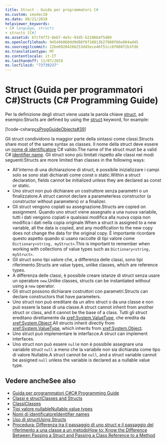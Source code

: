 ```yaml
---
title: Struct - Guida per programmatori C#
ms.custom: seodec18
ms.date: 08/21/2018
helpviewer_keywords:
- C# language, structs
- structs [C#]
ms.assetid: b7cf4ff2-0eb7-4e5c-93d5-b2196b4f5d89
ms.openlocfilehash: 945d4b060dd9d08f6f16013b27980f66e804ad45
ms.sourcegitcommit: 22be09204266253d45ece46f51cc6f080f2b3fd6
ms.translationtype: MT
ms.contentlocale: it-IT
ms.lasthandoff: 11/07/2019
ms.locfileid: "73739237"
---
```

# <a name="structs-c-programming-guide"></a><span data-ttu-id="bbd86-102">Struct (Guida per programmatori C#)</span><span class="sxs-lookup"><span data-stu-id="bbd86-102">Structs (C# Programming Guide)</span></span>

<span data-ttu-id="bbd86-103">Per la definizione degli struct viene usata la parola chiave [struct](../../language-reference/keywords/struct.md), ad esempio:</span><span class="sxs-lookup"><span data-stu-id="bbd86-103">Structs are defined by using the [struct](../../language-reference/keywords/struct.md) keyword, for example:</span></span>  
  
 [!code-csharp[csProgGuideObjects#39](~/samples/snippets/csharp/VS_Snippets_VBCSharp/csProgGuideObjects/CS/Objects.cs#39)]  
  
<span data-ttu-id="bbd86-104">Gli struct condividono la maggior parte della sintassi come classi.</span><span class="sxs-lookup"><span data-stu-id="bbd86-104">Structs share most of the same syntax as classes.</span></span> <span data-ttu-id="bbd86-105">Il nome della struct deve essere un [nome di identificatore](../inside-a-program/identifier-names.md) C# valido.</span><span class="sxs-lookup"><span data-stu-id="bbd86-105">The name of the struct must be a valid C# [identifier name](../inside-a-program/identifier-names.md).</span></span> <span data-ttu-id="bbd86-106">Gli struct sono più limitati rispetto alle classi nei modi seguenti:</span><span class="sxs-lookup"><span data-stu-id="bbd86-106">Structs are more limited than classes in the following ways:</span></span>  
  
- <span data-ttu-id="bbd86-107">All'interno di una dichiarazione di struct, è possibile inizializzare i campi solo se sono stati dichiarati come const o static.</span><span class="sxs-lookup"><span data-stu-id="bbd86-107">Within a struct declaration, fields cannot be initialized unless they are declared as const or static.</span></span>  
- <span data-ttu-id="bbd86-108">Uno struct non può dichiarare un costruttore senza parametri o un finalizzatore.</span><span class="sxs-lookup"><span data-stu-id="bbd86-108">A struct cannot declare a parameterless constructor (a constructor without parameters) or a finalizer.</span></span>  
- <span data-ttu-id="bbd86-109">Gli struct vengono copiati su assegnazione.</span><span class="sxs-lookup"><span data-stu-id="bbd86-109">Structs are copied on assignment.</span></span> <span data-ttu-id="bbd86-110">Quando uno struct viene assegnato a una nuova variabile, tutti i dati vengono copiati e qualsiasi modifica alla nuova copia non modifica i dati nella copia originale.</span><span class="sxs-lookup"><span data-stu-id="bbd86-110">When a struct is assigned to a new variable, all the data is copied, and any modification to the new copy does not change the data for the original copy.</span></span> <span data-ttu-id="bbd86-111">È importante ricordare questo aspetto quando si usano raccolte di tipi valore come `Dictionary<string, myStruct>`.</span><span class="sxs-lookup"><span data-stu-id="bbd86-111">This is important to remember when working with collections of value types such as `Dictionary<string, myStruct>`.</span></span>  
- <span data-ttu-id="bbd86-112">Gli struct sono tipi valore che, a differenza delle classi, sono tipi riferimento.</span><span class="sxs-lookup"><span data-stu-id="bbd86-112">Structs are value types, unlike classes, which are reference types.</span></span>  
- <span data-ttu-id="bbd86-113">A differenza delle classi, è possibile creare istanze di struct senza usare un operatore `new`.</span><span class="sxs-lookup"><span data-stu-id="bbd86-113">Unlike classes, structs can be instantiated without using a `new` operator.</span></span>  
- <span data-ttu-id="bbd86-114">Gli struct possono dichiarare costruttori con parametri.</span><span class="sxs-lookup"><span data-stu-id="bbd86-114">Structs can declare constructors that have parameters.</span></span>
- <span data-ttu-id="bbd86-115">Uno struct non può ereditare da un altro struct o da una classe e non può essere la base di una classe.</span><span class="sxs-lookup"><span data-stu-id="bbd86-115">A struct cannot inherit from another struct or class, and it cannot be the base of a class.</span></span> <span data-ttu-id="bbd86-116">Tutti gli struct ereditano direttamente da <xref:System.ValueType>, che eredita da <xref:System.Object>.</span><span class="sxs-lookup"><span data-stu-id="bbd86-116">All structs inherit directly from <xref:System.ValueType>, which inherits from <xref:System.Object>.</span></span>  
- <span data-ttu-id="bbd86-117">Uno struct può implementare le interfacce.</span><span class="sxs-lookup"><span data-stu-id="bbd86-117">A struct can implement interfaces.</span></span>
- <span data-ttu-id="bbd86-118">Uno struct non può essere `null`e non è possibile assegnare una variabile struct `null` a meno che la variabile non sia dichiarata come tipo di valore Nullable.</span><span class="sxs-lookup"><span data-stu-id="bbd86-118">A struct cannot be `null`, and a struct variable cannot be assigned `null` unless the variable is declared as a nullable value type.</span></span>
  
## <a name="see-also"></a><span data-ttu-id="bbd86-119">Vedere anche</span><span class="sxs-lookup"><span data-stu-id="bbd86-119">See also</span></span>

- [<span data-ttu-id="bbd86-120">Guida per programmatori C#</span><span class="sxs-lookup"><span data-stu-id="bbd86-120">C# Programming Guide</span></span>](../index.md)
- [<span data-ttu-id="bbd86-121">Classi e struct</span><span class="sxs-lookup"><span data-stu-id="bbd86-121">Classes and Structs</span></span>](index.md)
- [<span data-ttu-id="bbd86-122">Classi</span><span class="sxs-lookup"><span data-stu-id="bbd86-122">Classes</span></span>](classes.md)
- [<span data-ttu-id="bbd86-123">Tipi valore nullable</span><span class="sxs-lookup"><span data-stu-id="bbd86-123">Nullable value types</span></span>](../../language-reference/builtin-types/nullable-value-types.md)
- [<span data-ttu-id="bbd86-124">Nomi di identificatore</span><span class="sxs-lookup"><span data-stu-id="bbd86-124">Identifier names</span></span>](../inside-a-program/identifier-names.md)
- [<span data-ttu-id="bbd86-125">Uso di struct</span><span class="sxs-lookup"><span data-stu-id="bbd86-125">Using Structs</span></span>](using-structs.md)
- [<span data-ttu-id="bbd86-126">Procedura: Differenza tra il passaggio di uno struct e il passaggio del riferimento a una classe a un metodo</span><span class="sxs-lookup"><span data-stu-id="bbd86-126">How to: Know the Difference Between Passing a Struct and Passing a Class Reference to a Method</span></span>](how-to-know-the-difference-passing-a-struct-and-passing-a-class-to-a-method.md)
